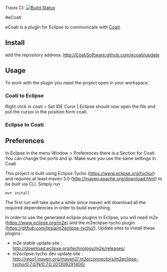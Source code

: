 
Travis CI: [![Build Status](https://travis-ci.org/st4ll1/adfs.svg?branch=master)](https://travis-ci.org/st4ll1/adfs)

#eCoati 

eCoati is a plugin for Eclipse to communicate with [Coati](https://coati.io). 

## Install 

add the repository address: http://CoatiSoftware.github.com/ecoati/update

## Usage

To work with the plugin you need the project open in your workspace.

### Coati to Eclipse

Right click in coati > Set IDE Curor | Eclipse should now open the file and put the cursor in the position form coati.

### Eclipse to Coati



## Preferences

In Eclipse in the menu Window > Preferences there is a Section for Coati.
You can change the ports and ip.
Make sure you use the same settings in Coati








This project is built using Eclipse Tycho (https://www.eclipse.org/tycho/) and requires at least maven 3.0 (http://maven.apache.org/download.html) to be built via CLI. 
Simply run :

    mvn install

The first run will take quite a while since maven will download all the required dependencies in order to build everything.

In order to use the generated eclipse plugins in Eclipse, you will need m2e (https://www.eclipse.org/m2e) 
and the m2eclipse-tycho plugin (https://github.com/tesla/m2eclipse-tycho/). Update sites to install these plugins : 

* m2e stable update site : http://download.eclipse.org/technology/m2e/releases/
* m2eclipse-tycho dev update site : http://repo1.maven.org/maven2/.m2e/connectors/m2eclipse-tycho/0.7.0/N/0.7.0.201309291400/

